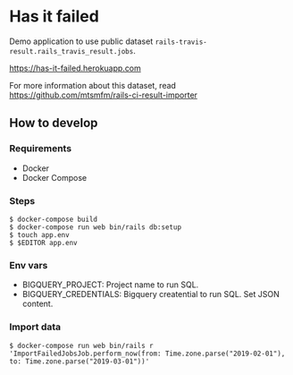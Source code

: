 # Has it failed

Demo application to use public dataset `rails-travis-result.rails_travis_result.jobs`.

https://has-it-failed.herokuapp.com

For more information about this dataset, read https://github.com/mtsmfm/rails-ci-result-importer

## How to develop

### Requirements

- Docker
- Docker Compose

### Steps

```
$ docker-compose build
$ docker-compose run web bin/rails db:setup
$ touch app.env
$ $EDITOR app.env
```

### Env vars

- BIGQUERY_PROJECT: Project name to run SQL.
- BIGQUERY_CREDENTIALS: Bigquery creatential to run SQL. Set JSON content.

### Import data

```
$ docker-compose run web bin/rails r 'ImportFailedJobsJob.perform_now(from: Time.zone.parse("2019-02-01"), to: Time.zone.parse("2019-03-01"))'
```
